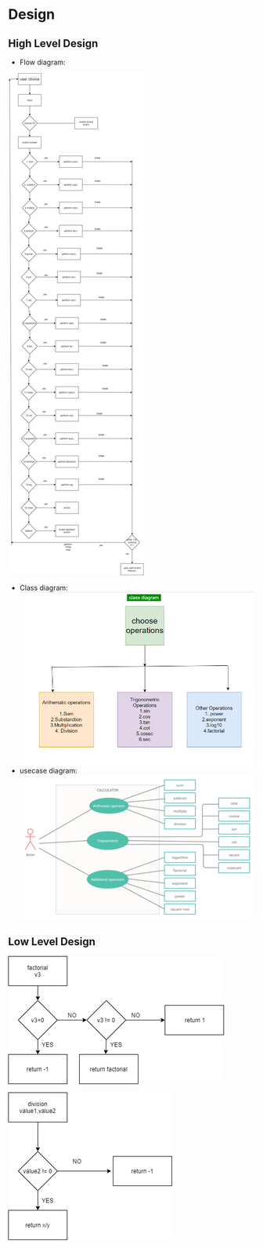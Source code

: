# Design

## High Level Design 

- Flow diagram:

![flow diagram](https://github.com/Pruthvi-singam/L-T-Mini-Project/blob/main/Images/flow.png)

- Class diagram:
![class diagram](https://github.com/Pruthvi-singam/L-T-Mini-Project/blob/main/Images/class.png)
- usecase diagram:
![usecase](https://github.com/Pruthvi-singam/L-T-Mini-Project/blob/main/Images/usecase.png)

## Low Level Design 

![factorial Diagram](https://github.com/Pruthvi-singam/L-T-Mini-Project/blob/main/Images/low1.png)



![Division](https://github.com/Pruthvi-singam/L-T-Mini-Project/blob/main/Images//low2.png)
